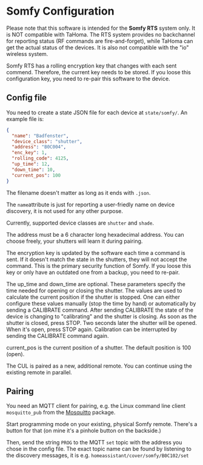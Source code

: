 # Somfy Configuration

Please note that this software is intended for the **Somfy RTS** system only. It
is NOT compatible with TaHoma. The RTS system provides no backchannel for
reporting status (RF commands are fire-and-forget), while TaHoma can get the
actual status of the devices. It is also not compatible with the "io" wireless
system.

Somfy RTS has a rolling encryption key that changes with each sent commend.
Therefore, the current key needs to be stored. If you loose this configuration
key, you need to re-pair this software to the device.

## Config file

You need to create a state JSON file for each device at `state/somfy/`. An example
file is:

```json
{
  "name": "Badfenster",
  "device_class": "shutter",
  "address": "B0C004",
  "enc_key": 1,
  "rolling_code": 4125,
  "up_time": 12,
  "down_time": 10,
  "current_pos": 100
}
```

The filename doesn't matter as long as it ends with `.json`.

The `name`attribute is just for reporting a user-friedly name on device discovery,
it is not used for any other purpose.

Currently, supported device classes are `shutter` and `shade`.

The address must be a 6 character long hexadecimal address. You can choose freely,
your shutters will learn it during pairing.

The encryption key is updated by the software each time a command is sent. If it
doesn't match the state in the shutters, they will not accept the command. This
is the primary security function of Somfy. If you loose this key or only have an
outdated one from a backup, you need to re-pair.

The up_time and down_time are optional. These parameters specify the time needed
for opening or closing the shutter. The values are used to calculate the current
position if the shutter is stopped.
One can either configure these values manually (stop the time by hand) or automatically
by sending a CALIBRATE command. After sending CALIBRATE the state of the device is
changing to "calibrating" and the shutter is closing. As soon as the shutter is 
closed, press STOP. Two seconds later the shutter will be opened. When it's open,
press STOP again.
Calibration can be interrupted by sending the CALIBRATE command again.

current_pos is the current position of a shutter. The default position is 100 (open).

The CUL is paired as a new, additional remote. You can continue using the existing
remote in parallel.


## Pairing

You need an MQTT client for pairing, e.g. the Linux command line client
`mosquitto_pub` from the [Mosquitto](https://mosquitto.org/) package.

Start programming mode on your existing, physical Somfy remote. There's a button
for that (on mine it's a pinhole button on the backside.)

Then, send the string `PROG` to the MQTT `set` topic with the address you chose
in the config file. The exact topic name can be found by listening to the 
discovery messages, it is e.g. `homeassistant/cover/somfy/B0C102/set`
